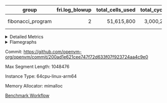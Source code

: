 | group | fri.log_blowup | total_cells_used | total_cycles | total_proof_time_ms |
| --- | --- | --- | --- | --- |
| fibonacci_program | <div style='text-align: right'>2</div>  | <div style='text-align: right'>51,615,800</div>  | <div style='text-align: right'>3,000,274</div>  | <span style="color: green">(-5.0 [-0.1%])</span> <div style='text-align: right'>5,523.0</div>  |


<details>
<summary>Detailed Metrics</summary>

| commit_exe_time_ms | fri.log_blowup | keygen_time_ms |
| --- | --- | --- |
| <div style='text-align: right'>3.0</div>  | <div style='text-align: right'>2</div>  | <span style="color: red">(+100.0 [+25.0%])</span> <div style='text-align: right'>500.0</div>  |

| air_name | constraints | interactions | quotient_deg |
| --- | --- | --- | --- |
| ProgramAir | <div style='text-align: right'>4</div>  | <div style='text-align: right'>1</div>  | <div style='text-align: right'>1</div>  |
| VmConnectorAir | <div style='text-align: right'>9</div>  | <div style='text-align: right'>3</div>  | <span style="color: green">(-2 [-50.0%])</span> <div style='text-align: right'>2</div>  |
| PersistentBoundaryAir<8> | <div style='text-align: right'>6</div>  | <div style='text-align: right'>3</div>  | <div style='text-align: right'>2</div>  |
| MemoryMerkleAir<8> | <div style='text-align: right'>40</div>  | <div style='text-align: right'>4</div>  | <div style='text-align: right'>2</div>  |
| AccessAdapterAir<2> | <div style='text-align: right'>14</div>  | <div style='text-align: right'>5</div>  | <span style="color: green">(-2 [-50.0%])</span> <div style='text-align: right'>2</div>  |
| AccessAdapterAir<4> | <div style='text-align: right'>14</div>  | <div style='text-align: right'>5</div>  | <span style="color: green">(-2 [-50.0%])</span> <div style='text-align: right'>2</div>  |
| AccessAdapterAir<8> | <div style='text-align: right'>14</div>  | <div style='text-align: right'>5</div>  | <span style="color: green">(-2 [-50.0%])</span> <div style='text-align: right'>2</div>  |
| AccessAdapterAir<16> | <div style='text-align: right'>14</div>  | <div style='text-align: right'>5</div>  | <div style='text-align: right'>2</div>  |
| AccessAdapterAir<32> | <div style='text-align: right'>14</div>  | <div style='text-align: right'>5</div>  | <div style='text-align: right'>2</div>  |
| AccessAdapterAir<64> | <div style='text-align: right'>14</div>  | <div style='text-align: right'>5</div>  | <div style='text-align: right'>2</div>  |
| VmAirWrapper<Rv32HintStoreAdapterAir, Rv32HintStoreCoreAir> | <div style='text-align: right'>17</div>  | <div style='text-align: right'>15</div>  | <div style='text-align: right'>2</div>  |
| VmAirWrapper<Rv32MultAdapterAir, DivRemCoreAir<4, 8> | <div style='text-align: right'>88</div>  | <div style='text-align: right'>25</div>  | <div style='text-align: right'>2</div>  |
| VmAirWrapper<Rv32MultAdapterAir, MulHCoreAir<4, 8> | <div style='text-align: right'>38</div>  | <div style='text-align: right'>24</div>  | <div style='text-align: right'>2</div>  |
| VmAirWrapper<Rv32MultAdapterAir, MultiplicationCoreAir<4, 8> | <div style='text-align: right'>26</div>  | <div style='text-align: right'>19</div>  | <div style='text-align: right'>2</div>  |
| RangeTupleCheckerAir<2> | <div style='text-align: right'>4</div>  | <div style='text-align: right'>1</div>  | <div style='text-align: right'>1</div>  |
| VmAirWrapper<Rv32RdWriteAdapterAir, Rv32AuipcCoreAir> | <div style='text-align: right'>15</div>  | <div style='text-align: right'>11</div>  | <div style='text-align: right'>2</div>  |
| VmAirWrapper<Rv32JalrAdapterAir, Rv32JalrCoreAir> | <div style='text-align: right'>20</div>  | <div style='text-align: right'>16</div>  | <div style='text-align: right'>2</div>  |
| VmAirWrapper<Rv32CondRdWriteAdapterAir, Rv32JalLuiCoreAir> | <div style='text-align: right'>22</div>  | <div style='text-align: right'>10</div>  | <div style='text-align: right'>2</div>  |
| VmAirWrapper<Rv32BranchAdapterAir, BranchLessThanCoreAir<4, 8> | <div style='text-align: right'>41</div>  | <div style='text-align: right'>13</div>  | <div style='text-align: right'>2</div>  |
| VmAirWrapper<Rv32BranchAdapterAir, BranchEqualCoreAir<4> | <div style='text-align: right'>25</div>  | <div style='text-align: right'>11</div>  | <div style='text-align: right'>2</div>  |
| VmAirWrapper<Rv32LoadStoreAdapterAir, LoadSignExtendCoreAir<4, 8> | <div style='text-align: right'>33</div>  | <div style='text-align: right'>18</div>  | <div style='text-align: right'>2</div>  |
| VmAirWrapper<Rv32LoadStoreAdapterAir, LoadStoreCoreAir<4> | <div style='text-align: right'>38</div>  | <div style='text-align: right'>17</div>  | <div style='text-align: right'>2</div>  |
| VmAirWrapper<Rv32BaseAluAdapterAir, ShiftCoreAir<4, 8> | <div style='text-align: right'>90</div>  | <div style='text-align: right'>23</div>  | <div style='text-align: right'>2</div>  |
| VmAirWrapper<Rv32BaseAluAdapterAir, LessThanCoreAir<4, 8> | <div style='text-align: right'>39</div>  | <div style='text-align: right'>17</div>  | <div style='text-align: right'>2</div>  |
| VmAirWrapper<Rv32BaseAluAdapterAir, BaseAluCoreAir<4, 8> | <div style='text-align: right'>43</div>  | <div style='text-align: right'>19</div>  | <div style='text-align: right'>2</div>  |
| BitwiseOperationLookupAir<8> | <div style='text-align: right'>4</div>  | <div style='text-align: right'>2</div>  | <div style='text-align: right'>2</div>  |
| PhantomAir | <div style='text-align: right'>5</div>  | <div style='text-align: right'>3</div>  | <span style="color: green">(-2 [-50.0%])</span> <div style='text-align: right'>2</div>  |
| Poseidon2VmAir<BabyBearParameters> | <div style='text-align: right'>525</div>  | <div style='text-align: right'>32</div>  | <span style="color: green">(-2 [-50.0%])</span> <div style='text-align: right'>2</div>  |
| VariableRangeCheckerAir | <div style='text-align: right'>4</div>  | <div style='text-align: right'>1</div>  | <div style='text-align: right'>1</div>  |

| group | segment | stark_prove_excluding_trace_time_ms | total_cells | total_cells_used | total_cycles | trace_gen_time_ms |
| --- | --- | --- | --- | --- | --- | --- |
| fibonacci_program | 0 | <span style="color: green">(-5.0 [-0.1%])</span> <div style='text-align: right'>5,523.0</div>  | <div style='text-align: right'>197,696,030</div>  | <div style='text-align: right'>51,615,800</div>  | <div style='text-align: right'>3,000,274</div>  | <span style="color: red">(+8.0 [+3.1%])</span> <div style='text-align: right'>265.0</div>  |

| group | chip_name | segment | rows_used |
| --- | --- | --- | --- |
| fibonacci_program | ProgramChip | 0 | <div style='text-align: right'>3,335</div>  |
| fibonacci_program | VmConnectorAir | 0 | <div style='text-align: right'>2</div>  |
| fibonacci_program | Boundary | 0 | <div style='text-align: right'>38</div>  |
| fibonacci_program | Merkle | 0 | <div style='text-align: right'>284</div>  |
| fibonacci_program | AccessAdapter<8> | 0 | <div style='text-align: right'>38</div>  |
| fibonacci_program | <Rv32HintStoreAdapterAir,Rv32HintStoreCoreAir> | 0 | <div style='text-align: right'>3</div>  |
| fibonacci_program | RangeTupleCheckerAir<2> | 0 | <div style='text-align: right'>524,288</div>  |
| fibonacci_program | <Rv32RdWriteAdapterAir,Rv32AuipcCoreAir> | 0 | <div style='text-align: right'>9</div>  |
| fibonacci_program | <Rv32JalrAdapterAir,Rv32JalrCoreAir> | 0 | <div style='text-align: right'>13</div>  |
| fibonacci_program | <Rv32CondRdWriteAdapterAir,Rv32JalLuiCoreAir> | 0 | <div style='text-align: right'>100,010</div>  |
| fibonacci_program | <Rv32BranchAdapterAir,BranchLessThanCoreAir<4, 8>> | 0 | <div style='text-align: right'>5</div>  |
| fibonacci_program | <Rv32BranchAdapterAir,BranchEqualCoreAir<4>> | 0 | <div style='text-align: right'>200,009</div>  |
| fibonacci_program | <Rv32LoadStoreAdapterAir,LoadStoreCoreAir<4>> | 0 | <div style='text-align: right'>28</div>  |
| fibonacci_program | <Rv32BaseAluAdapterAir,ShiftCoreAir<4, 8>> | 0 | <div style='text-align: right'>2</div>  |
| fibonacci_program | <Rv32BaseAluAdapterAir,LessThanCoreAir<4, 8>> | 0 | <div style='text-align: right'>300,002</div>  |
| fibonacci_program | <Rv32BaseAluAdapterAir,BaseAluCoreAir<4, 8>> | 0 | <div style='text-align: right'>900,054</div>  |
| fibonacci_program | BitwiseOperationLookupAir<8> | 0 | <div style='text-align: right'>65,536</div>  |
| fibonacci_program | PhantomAir | 0 | <div style='text-align: right'>2</div>  |
| fibonacci_program | Poseidon2VmAir<BabyBearParameters> | 0 | <div style='text-align: right'>322</div>  |
| fibonacci_program | VariableRangeCheckerAir | 0 | <div style='text-align: right'>262,144</div>  |

| group | dsl_ir | opcode | segment | frequency |
| --- | --- | --- | --- | --- |
| fibonacci_program |  | ADD | 0 | <div style='text-align: right'>900,045</div>  |
| fibonacci_program |  | AND | 0 | <div style='text-align: right'>2</div>  |
| fibonacci_program |  | AUIPC | 0 | <div style='text-align: right'>9</div>  |
| fibonacci_program |  | BEQ | 0 | <div style='text-align: right'>100,004</div>  |
| fibonacci_program |  | BGEU | 0 | <div style='text-align: right'>3</div>  |
| fibonacci_program |  | BLTU | 0 | <div style='text-align: right'>2</div>  |
| fibonacci_program |  | BNE | 0 | <div style='text-align: right'>100,005</div>  |
| fibonacci_program |  | HINT_STOREW | 0 | <div style='text-align: right'>3</div>  |
| fibonacci_program |  | JAL | 0 | <div style='text-align: right'>100,001</div>  |
| fibonacci_program |  | JALR | 0 | <div style='text-align: right'>13</div>  |
| fibonacci_program |  | LOADW | 0 | <div style='text-align: right'>13</div>  |
| fibonacci_program |  | LUI | 0 | <div style='text-align: right'>9</div>  |
| fibonacci_program |  | OR | 0 | <div style='text-align: right'>1</div>  |
| fibonacci_program |  | PHANTOM | 0 | <div style='text-align: right'>2</div>  |
| fibonacci_program |  | SLL | 0 | <div style='text-align: right'>2</div>  |
| fibonacci_program |  | SLTU | 0 | <div style='text-align: right'>300,002</div>  |
| fibonacci_program |  | STOREW | 0 | <div style='text-align: right'>15</div>  |
| fibonacci_program |  | SUB | 0 | <div style='text-align: right'>4</div>  |
| fibonacci_program |  | XOR | 0 | <div style='text-align: right'>2</div>  |

| group | air_name | dsl_ir | opcode | segment | cells_used |
| --- | --- | --- | --- | --- | --- |
| fibonacci_program | <Rv32BaseAluAdapterAir,BaseAluCoreAir<4, 8>> |  | ADD | 0 | <div style='text-align: right'>32,401,620</div>  |
| fibonacci_program | AccessAdapter<8> |  | ADD | 0 | <div style='text-align: right'>68</div>  |
| fibonacci_program | Boundary |  | ADD | 0 | <div style='text-align: right'>160</div>  |
| fibonacci_program | Merkle |  | ADD | 0 | <div style='text-align: right'>320</div>  |
| fibonacci_program | <Rv32BaseAluAdapterAir,BaseAluCoreAir<4, 8>> |  | AND | 0 | <div style='text-align: right'>72</div>  |
| fibonacci_program | <Rv32RdWriteAdapterAir,Rv32AuipcCoreAir> |  | AUIPC | 0 | <div style='text-align: right'>189</div>  |
| fibonacci_program | AccessAdapter<8> |  | AUIPC | 0 | <div style='text-align: right'>34</div>  |
| fibonacci_program | Boundary |  | AUIPC | 0 | <div style='text-align: right'>80</div>  |
| fibonacci_program | Merkle |  | AUIPC | 0 | <div style='text-align: right'>3,456</div>  |
| fibonacci_program | <Rv32BranchAdapterAir,BranchEqualCoreAir<4>> |  | BEQ | 0 | <div style='text-align: right'>2,600,104</div>  |
| fibonacci_program | <Rv32BranchAdapterAir,BranchLessThanCoreAir<4, 8>> |  | BGEU | 0 | <div style='text-align: right'>96</div>  |
| fibonacci_program | <Rv32BranchAdapterAir,BranchLessThanCoreAir<4, 8>> |  | BLTU | 0 | <div style='text-align: right'>64</div>  |
| fibonacci_program | <Rv32BranchAdapterAir,BranchEqualCoreAir<4>> |  | BNE | 0 | <div style='text-align: right'>2,600,130</div>  |
| fibonacci_program | <Rv32HintStoreAdapterAir,Rv32HintStoreCoreAir> |  | HINT_STOREW | 0 | <div style='text-align: right'>78</div>  |
| fibonacci_program | AccessAdapter<8> |  | HINT_STOREW | 0 | <div style='text-align: right'>17</div>  |
| fibonacci_program | Boundary |  | HINT_STOREW | 0 | <div style='text-align: right'>40</div>  |
| fibonacci_program | Merkle |  | HINT_STOREW | 0 | <div style='text-align: right'>128</div>  |
| fibonacci_program | <Rv32CondRdWriteAdapterAir,Rv32JalLuiCoreAir> |  | JAL | 0 | <div style='text-align: right'>1,800,018</div>  |
| fibonacci_program | <Rv32JalrAdapterAir,Rv32JalrCoreAir> |  | JALR | 0 | <div style='text-align: right'>364</div>  |
| fibonacci_program | <Rv32LoadStoreAdapterAir,LoadStoreCoreAir<4>> |  | LOADW | 0 | <div style='text-align: right'>520</div>  |
| fibonacci_program | AccessAdapter<8> |  | LOADW | 0 | <div style='text-align: right'>34</div>  |
| fibonacci_program | Boundary |  | LOADW | 0 | <div style='text-align: right'>80</div>  |
| fibonacci_program | Merkle |  | LOADW | 0 | <div style='text-align: right'>2,304</div>  |
| fibonacci_program | <Rv32CondRdWriteAdapterAir,Rv32JalLuiCoreAir> |  | LUI | 0 | <div style='text-align: right'>162</div>  |
| fibonacci_program | <Rv32BaseAluAdapterAir,BaseAluCoreAir<4, 8>> |  | OR | 0 | <div style='text-align: right'>36</div>  |
| fibonacci_program | PhantomAir |  | PHANTOM | 0 | <div style='text-align: right'>12</div>  |
| fibonacci_program | <Rv32BaseAluAdapterAir,ShiftCoreAir<4, 8>> |  | SLL | 0 | <div style='text-align: right'>106</div>  |
| fibonacci_program | <Rv32BaseAluAdapterAir,LessThanCoreAir<4, 8>> |  | SLTU | 0 | <div style='text-align: right'>11,100,074</div>  |
| fibonacci_program | AccessAdapter<8> |  | SLTU | 0 | <div style='text-align: right'>34</div>  |
| fibonacci_program | Boundary |  | SLTU | 0 | <div style='text-align: right'>80</div>  |
| fibonacci_program | <Rv32LoadStoreAdapterAir,LoadStoreCoreAir<4>> |  | STOREW | 0 | <div style='text-align: right'>600</div>  |
| fibonacci_program | AccessAdapter<8> |  | STOREW | 0 | <div style='text-align: right'>136</div>  |
| fibonacci_program | Boundary |  | STOREW | 0 | <div style='text-align: right'>320</div>  |
| fibonacci_program | Merkle |  | STOREW | 0 | <div style='text-align: right'>2,816</div>  |
| fibonacci_program | <Rv32BaseAluAdapterAir,BaseAluCoreAir<4, 8>> |  | SUB | 0 | <div style='text-align: right'>144</div>  |
| fibonacci_program | <Rv32BaseAluAdapterAir,BaseAluCoreAir<4, 8>> |  | XOR | 0 | <div style='text-align: right'>72</div>  |

| group | execute_time_ms | fri.log_blowup | num_segments | total_cells_used | total_cycles | total_proof_time_ms |
| --- | --- | --- | --- | --- | --- | --- |
| fibonacci_program | <span style="color: red">(+16.0 [+1.0%])</span> <div style='text-align: right'>1,699.0</div>  | <div style='text-align: right'>2</div>  | <div style='text-align: right'>1</div>  | <div style='text-align: right'>51,615,800</div>  | <div style='text-align: right'>3,000,274</div>  | <span style="color: green">(-5.0 [-0.1%])</span> <div style='text-align: right'>5,523.0</div>  |

| group | air_name | segment | cells | main_cols | perm_cols | prep_cols | rows |
| --- | --- | --- | --- | --- | --- | --- | --- |
| fibonacci_program | ProgramAir | 0 | <div style='text-align: right'>73,728</div>  | <div style='text-align: right'>10</div>  | <div style='text-align: right'>8</div>  |  | <div style='text-align: right'>4,096</div>  |
| fibonacci_program | VmConnectorAir | 0 | <div style='text-align: right'>32</div>  | <div style='text-align: right'>4</div>  | <div style='text-align: right'>12</div>  | <div style='text-align: right'>1</div>  | <div style='text-align: right'>2</div>  |
| fibonacci_program | PersistentBoundaryAir<8> | 0 | <div style='text-align: right'>2,048</div>  | <div style='text-align: right'>20</div>  | <div style='text-align: right'>12</div>  |  | <div style='text-align: right'>64</div>  |
| fibonacci_program | MemoryMerkleAir<8> | 0 | <div style='text-align: right'>26,624</div>  | <div style='text-align: right'>32</div>  | <div style='text-align: right'>20</div>  |  | <div style='text-align: right'>512</div>  |
| fibonacci_program | AccessAdapterAir<8> | 0 | <div style='text-align: right'>2,624</div>  | <div style='text-align: right'>17</div>  | <div style='text-align: right'>24</div>  |  | <div style='text-align: right'>64</div>  |
| fibonacci_program | VmAirWrapper<Rv32HintStoreAdapterAir, Rv32HintStoreCoreAir> | 0 | <div style='text-align: right'>248</div>  | <div style='text-align: right'>26</div>  | <div style='text-align: right'>36</div>  |  | <div style='text-align: right'>4</div>  |
| fibonacci_program | RangeTupleCheckerAir<2> | 0 | <div style='text-align: right'>4,718,592</div>  | <div style='text-align: right'>1</div>  | <div style='text-align: right'>8</div>  | <div style='text-align: right'>2</div>  | <div style='text-align: right'>524,288</div>  |
| fibonacci_program | VmAirWrapper<Rv32RdWriteAdapterAir, Rv32AuipcCoreAir> | 0 | <div style='text-align: right'>784</div>  | <div style='text-align: right'>21</div>  | <div style='text-align: right'>28</div>  |  | <div style='text-align: right'>16</div>  |
| fibonacci_program | VmAirWrapper<Rv32JalrAdapterAir, Rv32JalrCoreAir> | 0 | <div style='text-align: right'>1,024</div>  | <div style='text-align: right'>28</div>  | <div style='text-align: right'>36</div>  |  | <div style='text-align: right'>16</div>  |
| fibonacci_program | VmAirWrapper<Rv32CondRdWriteAdapterAir, Rv32JalLuiCoreAir> | 0 | <div style='text-align: right'>8,126,464</div>  | <div style='text-align: right'>18</div>  | <div style='text-align: right'>44</div>  |  | <div style='text-align: right'>131,072</div>  |
| fibonacci_program | VmAirWrapper<Rv32BranchAdapterAir, BranchLessThanCoreAir<4, 8> | 0 | <div style='text-align: right'>704</div>  | <div style='text-align: right'>32</div>  | <div style='text-align: right'>56</div>  |  | <div style='text-align: right'>8</div>  |
| fibonacci_program | VmAirWrapper<Rv32BranchAdapterAir, BranchEqualCoreAir<4> | 0 | <div style='text-align: right'>19,398,656</div>  | <div style='text-align: right'>26</div>  | <div style='text-align: right'>48</div>  |  | <div style='text-align: right'>262,144</div>  |
| fibonacci_program | VmAirWrapper<Rv32LoadStoreAdapterAir, LoadStoreCoreAir<4> | 0 | <div style='text-align: right'>3,584</div>  | <div style='text-align: right'>40</div>  | <div style='text-align: right'>72</div>  |  | <div style='text-align: right'>32</div>  |
| fibonacci_program | VmAirWrapper<Rv32BaseAluAdapterAir, ShiftCoreAir<4, 8> | 0 | <div style='text-align: right'>210</div>  | <div style='text-align: right'>53</div>  | <div style='text-align: right'>52</div>  |  | <div style='text-align: right'>2</div>  |
| fibonacci_program | VmAirWrapper<Rv32BaseAluAdapterAir, LessThanCoreAir<4, 8> | 0 | <div style='text-align: right'>40,370,176</div>  | <div style='text-align: right'>37</div>  | <div style='text-align: right'>40</div>  |  | <div style='text-align: right'>524,288</div>  |
| fibonacci_program | VmAirWrapper<Rv32BaseAluAdapterAir, BaseAluCoreAir<4, 8> | 0 | <div style='text-align: right'>121,634,816</div>  | <div style='text-align: right'>36</div>  | <div style='text-align: right'>80</div>  |  | <div style='text-align: right'>1,048,576</div>  |
| fibonacci_program | BitwiseOperationLookupAir<8> | 0 | <div style='text-align: right'>655,360</div>  | <div style='text-align: right'>2</div>  | <div style='text-align: right'>8</div>  | <div style='text-align: right'>3</div>  | <div style='text-align: right'>65,536</div>  |
| fibonacci_program | PhantomAir | 0 | <div style='text-align: right'>36</div>  | <div style='text-align: right'>6</div>  | <div style='text-align: right'>12</div>  |  | <div style='text-align: right'>2</div>  |
| fibonacci_program | Poseidon2VmAir<BabyBearParameters> | 0 | <div style='text-align: right'>321,024</div>  | <div style='text-align: right'>559</div>  | <div style='text-align: right'>68</div>  |  | <div style='text-align: right'>512</div>  |
| fibonacci_program | VariableRangeCheckerAir | 0 | <div style='text-align: right'>2,359,296</div>  | <div style='text-align: right'>1</div>  | <div style='text-align: right'>8</div>  | <div style='text-align: right'>2</div>  | <div style='text-align: right'>262,144</div>  |

</details>



<details>
<summary>Flamegraphs</summary>

[![](https://openvm-public-data-sandbox-us-east-1.s3.us-east-1.amazonaws.com/benchmark/github/flamegraphs/200ad1e621cee747f72d633f07f923724aa4c9e0/fibonacci-fibonacci_program.dsl_ir.opcode.air_name.cells_used.reverse.svg)](https://openvm-public-data-sandbox-us-east-1.s3.us-east-1.amazonaws.com/benchmark/github/flamegraphs/200ad1e621cee747f72d633f07f923724aa4c9e0/fibonacci-fibonacci_program.dsl_ir.opcode.air_name.cells_used.reverse.svg)
[![](https://openvm-public-data-sandbox-us-east-1.s3.us-east-1.amazonaws.com/benchmark/github/flamegraphs/200ad1e621cee747f72d633f07f923724aa4c9e0/fibonacci-fibonacci_program.dsl_ir.opcode.air_name.cells_used.svg)](https://openvm-public-data-sandbox-us-east-1.s3.us-east-1.amazonaws.com/benchmark/github/flamegraphs/200ad1e621cee747f72d633f07f923724aa4c9e0/fibonacci-fibonacci_program.dsl_ir.opcode.air_name.cells_used.svg)
[![](https://openvm-public-data-sandbox-us-east-1.s3.us-east-1.amazonaws.com/benchmark/github/flamegraphs/200ad1e621cee747f72d633f07f923724aa4c9e0/fibonacci-fibonacci_program.dsl_ir.opcode.frequency.reverse.svg)](https://openvm-public-data-sandbox-us-east-1.s3.us-east-1.amazonaws.com/benchmark/github/flamegraphs/200ad1e621cee747f72d633f07f923724aa4c9e0/fibonacci-fibonacci_program.dsl_ir.opcode.frequency.reverse.svg)
[![](https://openvm-public-data-sandbox-us-east-1.s3.us-east-1.amazonaws.com/benchmark/github/flamegraphs/200ad1e621cee747f72d633f07f923724aa4c9e0/fibonacci-fibonacci_program.dsl_ir.opcode.frequency.svg)](https://openvm-public-data-sandbox-us-east-1.s3.us-east-1.amazonaws.com/benchmark/github/flamegraphs/200ad1e621cee747f72d633f07f923724aa4c9e0/fibonacci-fibonacci_program.dsl_ir.opcode.frequency.svg)

</details>

Commit: https://github.com/openvm-org/openvm/commit/200ad1e621cee747f72d633f07f923724aa4c9e0

Max Segment Length: 1048476

Instance Type: 64cpu-linux-arm64

Memory Allocator: mimalloc

[Benchmark Workflow](https://github.com/openvm-org/openvm/actions/runs/12400170444)
